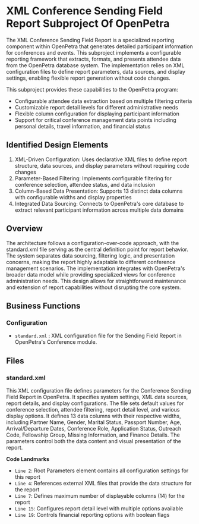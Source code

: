 # XML Conference Sending Field Report Subproject Of OpenPetra

The XML Conference Sending Field Report is a specialized reporting component within OpenPetra that generates detailed participant information for conferences and events. This subproject implements a configurable reporting framework that extracts, formats, and presents attendee data from the OpenPetra database system. The implementation relies on XML configuration files to define report parameters, data sources, and display settings, enabling flexible report generation without code changes.

This subproject provides these capabilities to the OpenPetra program:

- Configurable attendee data extraction based on multiple filtering criteria
- Customizable report detail levels for different administrative needs
- Flexible column configuration for displaying participant information
- Support for critical conference management data points including personal details, travel information, and financial status

## Identified Design Elements

1. XML-Driven Configuration: Uses declarative XML files to define report structure, data sources, and display parameters without requiring code changes
2. Parameter-Based Filtering: Implements configurable filtering for conference selection, attendee status, and data inclusion
3. Column-Based Data Presentation: Supports 13 distinct data columns with configurable widths and display properties
4. Integrated Data Sourcing: Connects to OpenPetra's core database to extract relevant participant information across multiple data domains

## Overview
The architecture follows a configuration-over-code approach, with the standard.xml file serving as the central definition point for report behavior. The system separates data sourcing, filtering logic, and presentation concerns, making the report highly adaptable to different conference management scenarios. The implementation integrates with OpenPetra's broader data model while providing specialized views for conference administration needs. This design allows for straightforward maintenance and extension of report capabilities without disrupting the core system.

## Business Functions

### Configuration
- `standard.xml` : XML configuration file for the Sending Field Report in OpenPetra's Conference module.

## Files
### standard.xml

This XML configuration file defines parameters for the Conference Sending Field Report in OpenPetra. It specifies system settings, XML data sources, report details, and display configurations. The file sets default values for conference selection, attendee filtering, report detail level, and various display options. It defines 13 data columns with their respective widths, including Partner Name, Gender, Marital Status, Passport Number, Age, Arrival/Departure Dates, Conference Role, Application Status, Outreach Code, Fellowship Group, Missing Information, and Finance Details. The parameters control both the data content and visual presentation of the report.

 **Code Landmarks**
- `Line 2`: Root Parameters element contains all configuration settings for this report
- `Line 4`: References external XML files that provide the data structure for the report
- `Line 7`: Defines maximum number of displayable columns (14) for the report
- `Line 15`: Configures report detail level with multiple options available
- `Line 19`: Controls financial reporting options with boolean flags

[Generated by the Sage AI expert workbench: 2025-03-30 02:22:57  https://sage-tech.ai/workbench]: #
